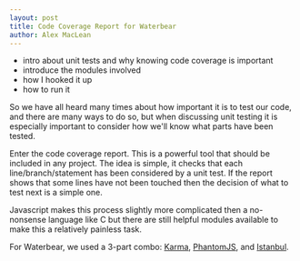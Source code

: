 ```yaml
---
layout: post
title: Code Coverage Report for Waterbear
author: Alex MacLean
---
```


- intro about unit tests and why knowing code coverage is important
- introduce the modules involved
- how I hooked it up
- how to run it

So we have all heard many times about how important it is to test our code, and there are many ways to do so, but when discussing unit testing it is especially important to consider how we'll know what parts have been tested.

Enter the code coverage report. This is a powerful tool that should be included in any project. The idea is simple, it checks that each line/branch/statement has been considered by a unit test. If the report shows that some lines have not been touched then the decision of what to test next is a simple one.

Javascript makes this process slightly more complicated then a no-nonsense language like C but there are still helpful modules available to make this a relatively painless task.

For Waterbear, we used a 3-part combo: [Karma](http://karma-runner.github.io/0.13/index.html), [PhantomJS](http://phantomjs.org/), and [Istanbul](https://gotwarlost.github.io/istanbul/). 